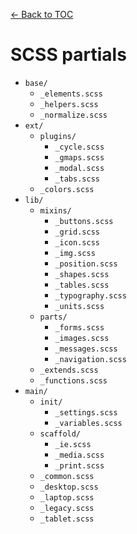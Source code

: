 [← Back to TOC](TOC.md)

# SCSS partials

* `base/`
    * `_elements.scss`
    * `_helpers.scss`
    * `_normalize.scss`
* `ext/`
    * `plugins/`
        * `_cycle.scss`
        * `_gmaps.scss`
        * `_modal.scss`
        * `_tabs.scss`
    * `_colors.scss`
* `lib/`
    * `mixins/`
        * `_buttons.scss`
        * `_grid.scss`
        * `_icon.scss`
        * `_img.scss`
        * `_position.scss`
        * `_shapes.scss`
        * `_tables.scss`
        * `_typography.scss`
        * `_units.scss`
    * `parts/`
        * `_forms.scss`
        * `_images.scss`
        * `_messages.scss`
        * `_navigation.scss`
    * `_extends.scss`
    * `_functions.scss`
* `main/`
    * `init/`
        * `_settings.scss`
        * `_variables.scss`
    * `scaffold/`
        * `_ie.scss`
        * `_media.scss`
        * `_print.scss`
    * `_common.scss`
    * `_desktop.scss`
    * `_laptop.scss`
    * `_legacy.scss`
    * `_tablet.scss`
